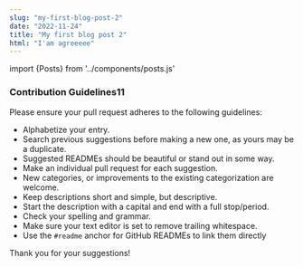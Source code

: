 ```yaml
---
slug: "my-first-blog-post-2"
date: "2022-11-24"
title: "My first blog post 2"
html: "I'am agreeeee"
---
```


import {Posts} from '../components/posts.js'

<Posts />

<h3>Contribution Guidelines11</h3>

Please ensure your pull request adheres to the following guidelines:

- Alphabetize your entry.
- Search previous suggestions before making a new one, as yours may be a duplicate.
- Suggested READMEs should be beautiful or stand out in some way.
- Make an individual pull request for each suggestion.
- New categories, or improvements to the existing categorization are welcome.
- Keep descriptions short and simple, but descriptive.
- Start the description with a capital and end with a full stop/period.
- Check your spelling and grammar.
- Make sure your text editor is set to remove trailing whitespace.
- Use the `#readme` anchor for GitHub READMEs to link them directly

Thank you for your suggestions!
